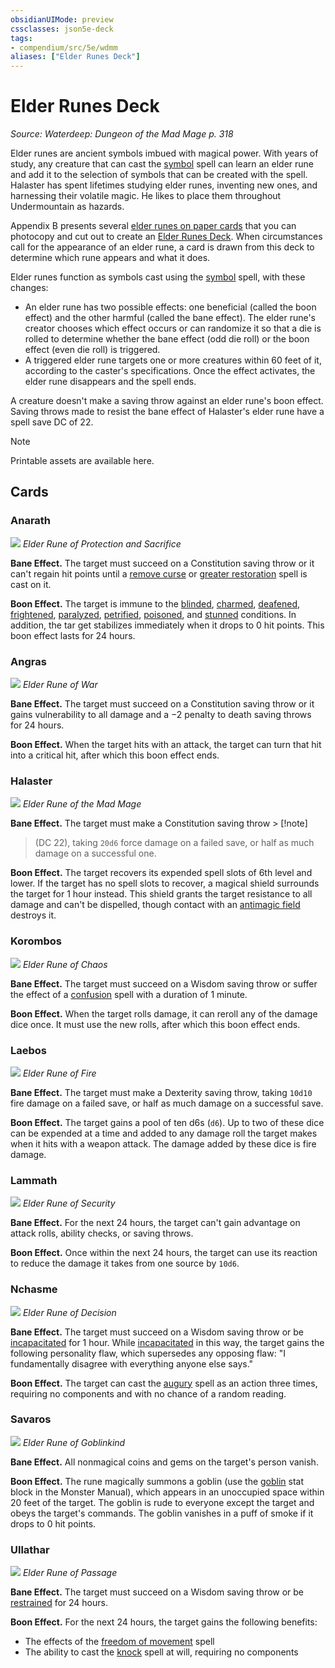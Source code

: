 ```yaml
---
obsidianUIMode: preview
cssclasses: json5e-deck
tags:
- compendium/src/5e/wdmm
aliases: ["Elder Runes Deck"]
---
```

# Elder Runes Deck
*Source: Waterdeep: Dungeon of the Mad Mage p. 318*  

Elder runes are ancient symbols imbued with magical power. With years of study, any creature that can cast the [symbol](Mechanics/spells/symbol.md) spell can learn an elder rune and add it to the selection of symbols that can be created with the spell. Halaster has spent lifetimes studying elder runes, inventing new ones, and harnessing their volatile magic. He likes to place them throughout Undermountain as hazards.

Appendix B presents several [elder runes on paper cards](Mechanics/decks/elder-runes-deck-wdmm.md) that you can photocopy and cut out to create an [Elder Runes Deck](Mechanics/decks/elder-runes-deck-wdmm.md). When circumstances call for the appearance of an elder rune, a card is drawn from this deck to determine which rune appears and what it does.

Elder runes function as symbols cast using the [symbol](Mechanics/spells/symbol.md) spell, with these changes:

- An elder rune has two possible effects: one beneficial (called the boon effect) and the other harmful (called the bane effect). The elder rune's creator chooses which effect occurs or can randomize it so that a die is rolled to determine whether the bane effect (odd die roll) or the boon effect (even die roll) is triggered.  
- A triggered elder rune targets one or more creatures within 60 feet of it, according to the caster's specifications. Once the effect activates, the elder rune disappears and the spell ends.  

A creature doesn't make a saving throw against an elder rune's boon effect. Saving throws made to resist the bane effect of Halaster's elder rune have a spell save DC of 22.

> [!note]
> Printable assets are available here.

## Cards

### Anarath
![](https://raw.githubusercontent.com/5etools-mirror-3/5etools-img/main/decks/WDMM/Elder%20Runes/Anarath.webp#card)
*Elder Rune of Protection and Sacrifice*

**Bane Effect.** The target must succeed on a Constitution saving throw or it can't regain hit points until a [remove curse](Mechanics/spells/remove-curse.md) or [greater restoration](Mechanics/spells/greater-restoration.md) spell is cast on it.

**Boon Effect.** The target is immune to the [blinded](Mechanics/Rules/conditions.md#Blinded), [charmed](Mechanics/Rules/conditions.md#Charmed), [deafened](Mechanics/Rules/conditions.md#Deafened), [frightened](Mechanics/Rules/conditions.md#Frightened), [paralyzed](Mechanics/Rules/conditions.md#Paralyzed), [petrified](Mechanics/Rules/conditions.md#Petrified), [poisoned](Mechanics/Rules/conditions.md#Poisoned), and [stunned](Mechanics/Rules/conditions.md#Stunned) conditions. In addition, the tar get stabilizes immediately when it drops to 0 hit points. This boon effect lasts for 24 hours.

### Angras
![](https://raw.githubusercontent.com/5etools-mirror-3/5etools-img/main/decks/WDMM/Elder%20Runes/Angras.webp#card)
*Elder Rune of War*

**Bane Effect.** The target must succeed on a Constitution saving throw or it gains vulnerability to all damage and a −2 penalty to death saving throws for 24 hours.

**Boon Effect.** When the target hits with an attack, the target can turn that hit into a critical hit, after which this boon effect ends.

### Halaster
![](https://raw.githubusercontent.com/5etools-mirror-3/5etools-img/main/decks/WDMM/Elder%20Runes/Halaster.webp#card)
*Elder Rune of the Mad Mage*

**Bane Effect.** The target must make a Constitution saving throw > [!note]
> (DC 22), taking `20d6` force damage on a failed save, or half as much damage on a successful one.

**Boon Effect.** The target recovers its expended spell slots of 6th level and lower. If the target has no spell slots to recover, a magical shield surrounds the target for 1 hour instead. This shield grants the target resistance to all damage and can't be dispelled, though contact with an [antimagic field](Mechanics/spells/antimagic-field.md) destroys it.

### Korombos
![](https://raw.githubusercontent.com/5etools-mirror-3/5etools-img/main/decks/WDMM/Elder%20Runes/Korombos.webp#card)
*Elder Rune of Chaos*

**Bane Effect.** The target must succeed on a Wisdom saving throw or suffer the effect of a [confusion](Mechanics/spells/confusion.md) spell with a duration of 1 minute.

**Boon Effect.** When the target rolls damage, it can reroll any of the damage dice once. It must use the new rolls, after which this boon effect ends.

### Laebos
![](https://raw.githubusercontent.com/5etools-mirror-3/5etools-img/main/decks/WDMM/Elder%20Runes/Laebos.webp#card)
*Elder Rune of Fire*

**Bane Effect.** The target must make a Dexterity saving throw, taking `10d10` fire damage on a failed save, or half as much damage on a successful save.

**Boon Effect.** The target gains a pool of ten d6s (`d6`). Up to two of these dice can be expended at a time and added to any damage roll the target makes when it hits with a weapon attack. The damage added by these dice is fire damage.

### Lammath
![](https://raw.githubusercontent.com/5etools-mirror-3/5etools-img/main/decks/WDMM/Elder%20Runes/Lammath.webp#card)
*Elder Rune of Security*

**Bane Effect.** For the next 24 hours, the target can't gain advantage on attack rolls, ability checks, or saving throws.

**Boon Effect.** Once within the next 24 hours, the target can use its reaction to reduce the damage it takes from one source by `10d6`.

### Nchasme
![](https://raw.githubusercontent.com/5etools-mirror-3/5etools-img/main/decks/WDMM/Elder%20Runes/Nchasme.webp#card)
*Elder Rune of Decision*

**Bane Effect.** The target must succeed on a Wisdom saving throw or be [incapacitated](Mechanics/Rules/conditions.md#Incapacitated) for 1 hour. While [incapacitated](Mechanics/Rules/conditions.md#Incapacitated) in this way, the target gains the following personality flaw, which supersedes any opposing flaw: "I fundamentally disagree with everything anyone else says."

**Boon Effect.** The target can cast the [augury](Mechanics/spells/augury.md) spell as an action three times, requiring no components and with no chance of a random reading.

### Savaros
![](https://raw.githubusercontent.com/5etools-mirror-3/5etools-img/main/decks/WDMM/Elder%20Runes/Savaros.webp#card)
*Elder Rune of Goblinkind*

**Bane Effect.** All nonmagical coins and gems on the target's person vanish.

**Boon Effect.** The rune magically summons a goblin (use the [goblin](Mechanics/bestiary/humanoid/goblin.md) stat block in the Monster Manual), which appears in an unoccupied space within 20 feet of the target. The goblin is rude to everyone except the target and obeys the target's commands. The goblin vanishes in a puff of smoke if it drops to 0 hit points.

### Ullathar
![](https://raw.githubusercontent.com/5etools-mirror-3/5etools-img/main/decks/WDMM/Elder%20Runes/Ullathar.webp#card)
*Elder Rune of Passage*

**Bane Effect.** The target must succeed on a Wisdom saving throw or be [restrained](Mechanics/Rules/conditions.md#Restrained) for 24 hours.

**Boon Effect.** For the next 24 hours, the target gains the following benefits:

- The effects of the [freedom of movement](Mechanics/spells/freedom-of-movement.md) spell  
- The ability to cast the [knock](Mechanics/spells/knock.md) spell at will, requiring no components